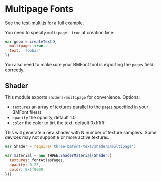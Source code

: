 # Multipage Fonts

See the [test-multi.js](https://github.com/Jam3/three-bmfont-text/blob/master/test/test-multi.js) for a full example.

You need to specify `multipage: true` at creation time:

```js
var geom = createText({
  multipage: true,
  text: 'foobar'
})
```

You also need to make sure your BMFont tool is exporting the `pages` field correctly.

## Shader

This module exports `shaders/multipage` for convenience. Options:

- `textures` an array of textures parallel to the `pages` specified in your BMFont file(s) 
- `opacity` the opacity, default 1.0
- `color` the color to tint the text, default 0xffffff

This will generate a new shader with N number of texture samplers. Some devices may not support 8 or more active textures. 

```js
var Shader = require('three-bmfont-text/shaders/multipage')

var material = new THREE.ShaderMaterial(Shader({
  textures: fontAtlasPages,
  opacity: 0.25,
  color: 0xff0000
}))
```